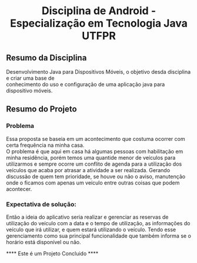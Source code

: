 <h1 align="center"> Disciplina de Android - Especialização em Tecnologia Java UTFPR </h1>

## Resumo da Disciplina
<p>
Desenvolvimento Java para Dispositivos Móveis, o objetivo desda disciplina e criar uma base de </br>
conhecimento do uso e configuração de uma aplicação java para dispositivo móveis.
</p>

## Resumo do Projeto
### Problema
<p>
    Essa proposta se baseia em um acontecimento que costuma ocorrer com certa frequência na minha casa.
</br>
    O problema é que aqui em casa há algumas pessoas com habilitação em minha residência, porém temos uma quantide menor de veículos para utilizarmos e sempre ocorre um conflito de agenda para a utilização dos veículos que acaba por atrasar a atividade a ser realizada. Gerando discussão de quem tem prioridade, se houve ou não o aviso, manutenção onde o ficamos com apenas um veículo entre outras coisas que podem acontecer.
</p>

### Expectativa de solução:
<p>
    Então a ideia do aplicativo seria realizar e gerenciar as reservas de utilização do veículo com a data e o tempo de utilização, as informações do veículo que irá utilizar, e quem estará utilizando o veículo. Tendo esse gerenciamento como sua principal funcionalidade que também informa se o horário está disponível ou não. 
</p>


**** Este é um Projeto Concluido ****
